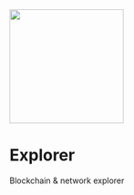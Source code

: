 <img src="https://cdn.edge.network/assets/img/edge-logo-green.svg" width="200">

# Explorer

Blockchain & network explorer
